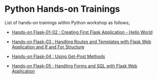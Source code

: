 # Python Hands-on Trainings

List of hands-on trainings within Python workshop as follows;

- [Hands-on Flask-01-02 : Creating First Flask Application - Hello World](./flask-01-02-hello-world-app-Jinja-Template/README.md)

- [Hands-on Flask-03    : Handling Routes and Templates with Flask Web Application and If and For Structure](./flask-03-handling-routes-and-if-for/README.md)

- [Hands-on Flask-04    : Using Get-Post Methods](./flask-04-handling-forms-POST-GET-Methods/README.md)

- [Hands-on Flask-05    : Handling Forms and SQL with Flask Web Application](./flask-05-Handling-Forms-and-SQL-with-Flask-Web-Application/README.md)



